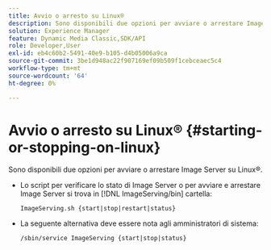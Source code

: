 ```yaml
---
title: Avvio o arresto su Linux®
description: Sono disponibili due opzioni per avviare o arrestare Image Server su Linux®.
solution: Experience Manager
feature: Dynamic Media Classic,SDK/API
role: Developer,User
exl-id: eb4c60b2-5491-40e9-b105-d4b05006a9ca
source-git-commit: 3be1d948ac22f907169ef09b509f1cebceaec5c4
workflow-type: tm+mt
source-wordcount: '64'
ht-degree: 0%

---
```


# Avvio o arresto su Linux® {#starting-or-stopping-on-linux}

Sono disponibili due opzioni per avviare o arrestare Image Server su Linux®.

* Lo script per verificare lo stato di Image Server o per avviare e arrestare Image Server si trova in [!DNL ImageServing/bin] cartella:

   `ImageServing.sh {start|stop|restart|status}`
* La seguente alternativa deve essere nota agli amministratori di sistema:

   `/sbin/service ImageServing {start|stop|status}`
